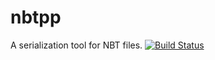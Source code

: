 # nbtpp
 A serialization tool for NBT files.
[![Build Status](https://app.travis-ci.com/zacharyching/nbtpp.svg?branch=master)](https://app.travis-ci.com/zacharyching/nbtpp)
